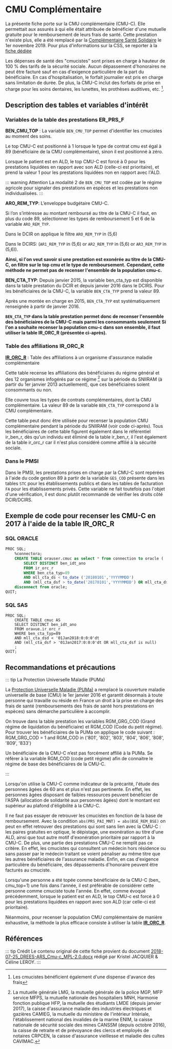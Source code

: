 # CMU Complémentaire
<!-- SPDX-License-Identifier: MPL-2.0 -->

La présente fiche porte sur la CMU complémentaire (CMU-C). 
Elle permettait aux assurés à qui elle était attribuée de bénéficier d'une mutuelle gratuite pour le remboursement de leurs frais de santé.
Cette prestation n'existe plus, elle a été remplacé par la [Complémentaire Santé Solidaire](https://www.complementaire-sante-solidaire.gouv.fr/faqreformecmuc.php)
le 1er novembre 2019. Pour plus d'informations sur la CSS, se reporter à la [fiche dédiée](../fiches/complementaire_sante_solidaire.md)

Les dépenses de santé des "cmucistes" sont prises en charge à hauteur de 100 % des tarifs de la sécurité sociale. 
Aucun dépassement d'honoraires ne peut être facturé sauf en cas d'exigence particulière de la part du bénéficiaire.
En cas d'hospitalisation, le forfait journalier est pris en charge sans limitation de durée. 
De plus, la CMU-C inclut des forfaits de prise en charge pour les soins dentaires, les lunettes, les prothèses auditives, etc. [^1].



## Description des tables et variables d'intérêt
### Variables de la table des prestations ER\_PRS\_F

**BEN_CMU_TOP** : La variable `BEN_CMU_TOP` permet d'identifier les cmucistes au moment des soins. 

Le top CMU-C est positionné à 1 lorsque le type de contrat cmu est égal à 89 (bénéficiaire de la CMU complémentaire), sinon il est positionné à zéro. 

Lorsque le patient est en ALD, le top CMU-C est forcé à 0 pour les prestations liquidées en rapport avec son ALD (celle-ci est prioritaire), et prend la valeur 1 pour les prestations liquidées non en rapport avec l'ALD.

::: warning Attention
La modalité 2 de `BEN_CMU_TOP` est codée par le régime agricole pour signaler des prestations en espèces et les prestations non individualisées. 
:::

**ARO_REM_TYP**: L’enveloppe budgétaire CMU-C. 

Si l’on s’intéresse au montant remboursé au titre de la CMU-C il faut, en plus du code 89, 
sélectionner les types de remboursement 5 et 6 de la variable `ARO_REM_TYP`. 

Dans le DCIR on applique le filtre `ARO_REM_TYP` in (5,6)

Dans le DCIRS: (`AR1_REM_TYP` in (5,6) or `AR2_REM_TYP` in (5,6) or `AR3_REM_TYP` in (5,6)). 

**Ainsi, si l'on veut savoir si une prestation est exonérée au titre de la CMU-C, on filtre sur le top cmu et le type de remboursement.**
**Cependant, cette méthode ne permet pas de recenser l'ensemble de la population cmu-c.**

**BEN_CTA_TYP**:
Depuis janvier 2015, la variable ben_cta_typ est disponible dans la table prestation du DCIR et depuis janvier 2016 dans le DCIRS. 
Pour les bénéficiaires de la CMU-C, la variable `BEN_CTA_TYP` prend la valeur 89.

Après une montée en charge en 2015, `BEN_CTA_TYP` est systématiquement renseignée à partir de janvier 2016.
 
**`BEN_CTA_TYP` dans la table prestation permet donc de recenser l'ensemble des bénéficiaires de la CMU-C mais parmi les consommants seulement**
**Si l'on a souhaite recenser la population cmu-c dans son ensemble, il faut utiliser la table IR_ORC_R (présentée ci-après).**


### Table des affiliations IR\_ORC\_R
**[IR\_ORC\_R](../tables/DCIR_DCIRS/IR_ORC_R.md)** : Table des affiliations à un organisme d'assurance maladie complémentaire 

Cette table recense les affiliations des bénéficiaires du régime général et des 12 organismes infogérés par ce régime [^2] sur la période du SNIIRAM (à partir du 1er janvier 2013 actuellement), que ces bénéficiaires soient consommants ou non.

Elle couvre tous les types de contrats complémentaires, dont la CMU complémentaire. La valeur 89 de la variable `BEN_CTA_TYP`  correspond à la CMU complémentaire.

Cette table peut donc être utilisée pour recenser la population CMU complémentaire pendant la période du SNIIRAM (voir code ci-après). Tous les bénéficiaires de cette table figurent également dans le référentiel ir_ben_r, dès qu'un individu est éliminé de la table ir_ben_r, il l'est également de la table ir_orc_r car il n'est plus considéré comme affilié à la sécurité sociale.


### Dans le PMSI

Dans le PMSI, les prestations prises en charge par la CMU-C sont repérées à l'aide du code gestion 89 à partir de la variable `GES_COD` 
présente dans les tables `STC` pour 
les établissements publics et dans les tables de facturation `FA` pour les établissements privés. 
Cette variable ne fait toutefois pas l'objet d'une vérification, il est donc plutôt recommandé de vérifier les droits côté DCIR/DCIRS.

## Exemple de code pour recenser les CMU-C en 2017 à l'aide de la table IR\_ORC\_R

### SQL ORACLE
```sql
PROC SQL;
    %connectora;
    CREATE TABLE orauser.cmuc as select * from connection to oracle (
        SELECT DISTINCT ben_idt_ano
        FROM ir_orc_r
        WHERE ben_cta_typ=89
        AND mll_cta_ds < to_date ('20180101','YYYYMMDD')
        AND (mll_cta_dsf > to_date('20170101','YYYYMMDD') OR mll_cta_dsf is null));
    disconnect from oracle;
QUIT;
```

### SQL SAS
```sas
PROC SQL;
    CREATE TABLE cmuc AS
    SELECT DISTINCT ben_idt_ano
    FROM oravue.ir_orc_r
    WHERE ben_cta_typ=89
    AND mll_cta_dsd < '01Jan2018:0:0:0'dt
    AND (mll_cta_dsf > '01Jan2017:0:0:0'dt OR mll_cta_dsf is null)
    ;
QUIT;
```

## Recommandations et précautions

::: tip La Protection Universelle Maladie (PUMa)

La [Protection Universelle Maladie (PUMa)](https://www.ameli.fr/assure/droits-demarches/principes/protection-universelle-maladie) 
a remplacé la couverture maladie universelle de base (CMU) le 1er janvier 2016 et garantit désormais à toute personne qui travaille ou réside en France un droit à la prise en charge des frais de santé (remboursements des frais de santé hors prestations en espèces) sans démarche particulière à accomplir.

On trouve dans la table prestation les variables RGM_GRG_COD (Grand régime de liquidation du bénéficiaire) et RGM_COD (Code du petit régime). Pour trouver les bénéficiaires de la PUMa on applique le code suivant :
RGM_GRG_COD = 1 and RGM_COD in ('801', '802', '803', '804', '806', '808', '809', '833')

Un bénéficiaire de la CMU-C n’est pas forcément affilié à la PUMa. Se référer à la variable RGM_COD (code petit régime) afin de connaitre le régime de base des bénéficiaires de la CMU-C.

:::


Lorsqu'on utilise la CMU-C comme indicateur de la précarité, l'étude des personnes âgées de 60 ans et plus n'est pas pertinente. 
En effet, les personnes âgées disposant de faibles ressources peuvent bénéficier de l'ASPA (allocation de solidarité aux personnes âgées) 
dont le montant est supérieur au plafond d'éligibilité à la CMU-C. 

Il ne faut pas essayer de retrouver les cmucistes en fonction de la base de remboursement. 
Avec la condition `abs(PRS_PAI_MNT) = abs(BSE_REM_BSE)` on peut en effet retrouver des prestations qui sont sans lien avec la CMU-C : 
les paires gratuites en optique, le dépistage, une exonération au titre d'une ALD, ainsi que tout autre motif d'exonération prioritaire par rapport à la CMU-C.
De plus, une partie des prestations CMU-C ne remplit pas ce critère. 
En effet, les cmucistes qui consultent un médecin hors résidence ou sans passer par le médecin traitant se voient pénaliser au même titre que les autres bénéficiaires de l'assurance maladie. 
Enfin, en cas d'exigence particulière du bénéficiaire, des dépassements d'honoraire peuvent être facturés au cmuciste.

Lorsqu'une personne a été topée comme bénéficiaire de la CMU-C (ben_ cmu_top=1) une fois dans l'année, il est préférable de considérer cette personne comme cmuciste toute l'année. 
En effet, comme évoqué précédemment, lorsque le patient est en ALD, le top CMU-c est forcé à 0 pour les prestations liquidées en rapport avec son ALD (car celle-ci est prioritaire).

Néanmoins, pour recenser la population CMU complémentaire de manière exhaustive, la méthode la plus efficace consiste à utiliser la table **[IR\_ORC\_R](../tables/DCIR_DCIRS/IR_ORC_R.md)**.

## Références

::: tip Crédit
Le contenu original de cette fiche provient du document [2018-07-25_DREES-ARS_Cmu-c_MPL-2.0.docx](../files/DREES/2018-07-25_DREES-ARS_Cmu-c_MPL-2.0.docx) rédigé par Kristel JACQUIER & Céline LEROY.
:::

[^1]: Les cmucistes bénéficient également d'une dispense d'avance des frais

[^2]: La mutuelle générale LMG, la mutuelle générale de la police MGP, MFP service MFPS, la mutuelle nationale des hospitaliers MNH, Harmonie fonction publique HFP, la mutuelle des étudiants LMDE (depuis janvier 2017), la caisse d'assurance maladie des industries électriques et gazières CAMIEG, la mutuelle du ministère de l'intérieur Intériale, l'établissement national des invalides de la marine ENIM, la caisse nationale de sécurité sociale des mines CANSSM (depuis octobre 2016), la caisse de retraite et de prévoyance des clercs et employés de notaires CRPCEN, la caisse d'assurance vieillesse et maladie des cultes CAVIMAC.